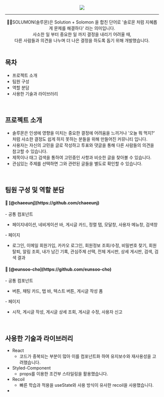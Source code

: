 <div align="center">
  <img src="https://capsule-render.vercel.app/api?type=waving&color=5C5470&height=300&section=header&text=SOLUMON&fontColor=FAF0E6&fontSize=90" />
  <hr />
  👩‍⚖️SOLUMON(솔루몬)은 Solution + Solomon 을 합친 단어로 '솔로몬 처럼 지혜롭게 문제를 해결하다' 라는 의미입니다.<br/>
  사소한 일 부터 중요한 일 까지 결정을 내리기 어려울 때,<br/>
  다른 사람들과 의견을 나누며 더 나은 결정을 하도록 돕기 위해 개발했습니다.
</div>

<br/>

 ## 목차
 - 프로젝트 소개
 - 팀원 구성
 - 역할 분담
 - 사용한 기술과 라이브러리

<br/>

## 프로젝트 소개
- 솔루몬은 인생에 영향을 미치는 중요한 결정에 어려움을 느끼거나 '오늘 뭐 먹지?' 처럼 사소한 결정도 쉽게 하지 못하는 분들을 위해 만들어진 커뮤니티 입니다.
- 사용자는 자신의 고민을 글로 작성하고 투표와 댓글을 통해 다른 사람들의 의견을 참고할 수 있습니다.
- 제목이나 태그 검색을 통하여 고민중인 사항과 비슷한 글을 찾아볼 수 있습니다.
- 관심있는 주제를 선택하면 그와 관련된 글들을 별도로 확인할 수 있습니다.

<br/>

## 팀원 구성 및 역할 분담
<h4>🌻 [@chaeeunj](https://github.com/chaeeunj)</h4>
  - 공통 컴포넌트
  <ul>
    <li>페이지네이션, 네비게이션 바, 게시글 카드, 정렬 탭, 모달창, 사용자 메뉴창, 검색창</li>
  </ul>
  - 페이지
  <ul>
    <li>로그인, 이메일 회원가입, 카카오 로그인, 회원정보 조회/수정, 비밀번호 찾기, 회원 탈퇴, 알림 조회, 내가 남긴 기록, 관심주제 선택, 전체 게시판, 상세 게시판, 검색, 검색 결과</li>
  </ul>
<h4>🌼 [@eunsoo-cho](https://github.com/eunsoo-cho)</h4>
  - 공통 컴포넌트
  <ul>
    <li>버튼, 채팅 카드, 탭 바, 텍스트 버튼, 게시글 작성 폼</li>
  </ul>
  - 페이지
  <ul>
    <li>시작, 게시글 작성, 게시글 상세 조회, 게시글 수정, 사용자 신고</li>
  </ul>

  <br/>

  ## 사용한 기술과 라이브러리
  - React
    - 코드가 중복되는 부분이 많아 이를 컴포넌트화 하여 유지보수와 재사용성을 고려했습니다.
  - Styled-Component
    - props를 이용한 조건부 스타일링을 활용했습니다.
  - Recoil
    - 빠른 학습과 적용을 useState와 사용 방식이 유사한 recoil을 사용했습니다.
  - 

